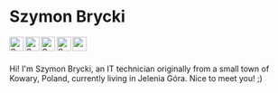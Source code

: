 # Szymon Brycki

<a href="https://www.linkedin.com/in/szymon-brycki-3bb90572/">
<img align="left" alt="Szymon Brycki Linkedin" width="25px" src="https://cdn.jsdelivr.net/npm/simple-icons@v3/icons/linkedin.svg">
</a>

<a href="https://www.facebook.com/szymon.brycki">
<img align="left" alt="Szymon Brycki Facebook" width="25px" src="https://cdn.jsdelivr.net/npm/simple-icons@3.13.0/icons/facebook.svg">
</a>

<a href="https://twitter.com/SBrycki">
<img align="left" alt="Szymon Brycki Twitter" width="25px" src="https://cdn.jsdelivr.net/npm/simple-icons@3.13.0/icons/twitter.svg">
</a>

<a href="mailto:szymon.brycki@gmail.com">
<img align="left" alt="Szymon Brycki E-mail" width="25px" src="https://cdn.jsdelivr.net/npm/simple-icons@3.13.0/icons/gmail.svg">
</a>

<a href="#">
<img align="left" alt"Szymon Brycki Webpage" width="25px" src="https://cdn.jsdelivr.net/npm/simple-icons@3.13.0/icons/internetexplorer.svg">
</a>

<br>
<br>

Hi! I'm Szymon Brycki, an IT technician originally from a small town of Kowary, Poland, currently living in Jelenia Góra. Nice to meet you! ;)
